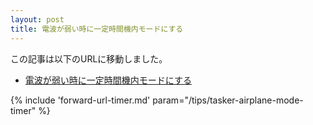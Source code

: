 ```yaml
---
layout: post
title: 電波が弱い時に一定時間機内モードにする
---
```

この記事は以下のURLに移動しました。

* [電波が弱い時に一定時間機内モードにする](/tips/tasker-airplane-mode-timer)

{% include 'forward-url-timer.md' param="/tips/tasker-airplane-mode-timer" %}
